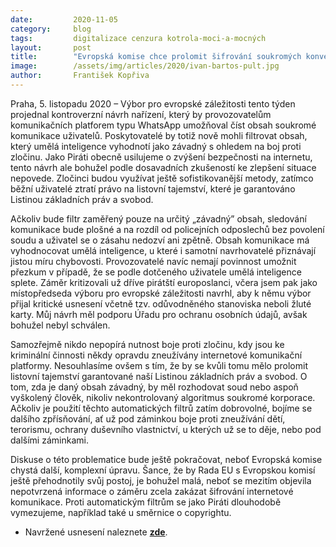 ```yaml
---
date:         2020-11-05
category:     blog
tags:         digitalizace cenzura kotrola-moci-a-mocných
layout:       post
title:        "Evropská komise chce prolomit šifrování soukromých konverzací na internetu. Jde o narušení listovního tajemství, namítají Piráti"
image:        /assets/img/articles/2020/ivan-bartos-pult.jpg
author:       František Kopřiva
---
```




Praha, 5. listopadu 2020 – Výbor pro evropské záležitosti tento týden projednal kontroverzní návrh nařízení, který by provozovatelům komunikačních platforem typu WhatsApp umožňoval číst obsah soukromé komunikace uživatelů. Poskytovatelé by totiž nově mohli filtrovat obsah, který umělá inteligence vyhodnotí jako závadný s ohledem na boj proti zločinu. Jako Piráti obecně usilujeme o zvýšení bezpečnosti na internetu, tento návrh ale bohužel podle dosavadních zkušeností ke zlepšení situace nepovede. Zločinci budou využívat ještě sofistikovanější metody, zatímco běžní uživatelé ztratí právo na listovní tajemství, které je garantováno Listinou základních práv a svobod. 

Ačkoliv bude filtr zaměřený pouze na určitý „závadný” obsah, sledování komunikace bude plošné a na rozdíl od policejních odposlechů bez povolení soudu a uživatel se o zásahu nedozví ani zpětně. Obsah komunikace má vyhodnocovat umělá inteligence, u které i samotní navrhovatelé přiznávají jistou míru chybovosti. Provozovatelé navíc nemají povinnost umožnit přezkum v případě, že se podle dotčeného uživatele umělá inteligence splete. Záměr kritizovali už dříve pirátští europoslanci, včera jsem pak jako místopředseda výboru pro evropské záležitosti navrhl, aby k němu výbor přijal kritické usnesení včetně tzv. odůvodněného stanoviska neboli žluté karty. Můj návrh měl podporu Úřadu pro ochranu osobních údajů, avšak bohužel nebyl schválen. 

Samozřejmě nikdo nepopírá nutnost boje proti zločinu, kdy jsou ke kriminální činnosti někdy opravdu zneužívány internetové komunikační platformy. Nesouhlasíme ovšem s tím, že by se kvůli tomu mělo prolomit listovní tajemství garantované naší Listinou základních práv a svobod. O tom, zda je daný obsah závadný, by měl rozhodovat soud nebo aspoň vyškolený člověk, nikoliv nekontrolovaný algoritmus soukromé korporace. Ačkoliv je použití těchto automatických filtrů zatím dobrovolné, bojíme se dalšího zpřísňování, ať už pod záminkou boje proti zneužívání dětí, terorismu, ochrany duševního vlastnictví, u kterých už se to děje, nebo pod dalšími záminkami. 

Diskuse o této problematice bude ještě pokračovat, neboť Evropská komise chystá další, komplexní úpravu. Šance, že by Rada EU s Evropskou komisí ještě přehodnotily svůj postoj, je bohužel malá, neboť se mezitím objevila nepotvrzená informace o záměru zcela zakázat šifrování internetové komunikace. Proti automatickým filtrům se jako Piráti dlouhodobě vymezujeme, například také u směrnice o copyrightu.

* Navržené usnesení naleznete **[zde](https://www.pirati.cz/assets/pdf/Usnesení-šifrování.pdf)**.

